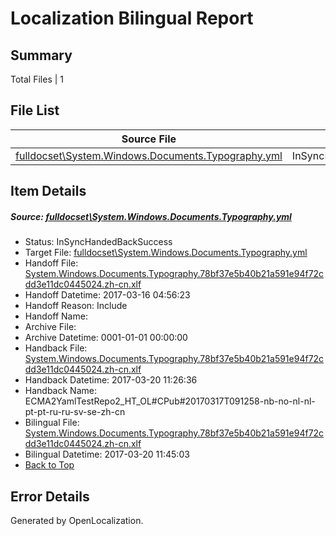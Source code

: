 # <a name='report-top'></a> Localization Bilingual Report

## Summary
 Total Files | 1

## File List
 Source File | Status | Details 
 ----------- | ------ | ------- 
 [fulldocset\System.Windows.Documents.Typography.yml](https://github.com/OpenLocalizationTestOrg/ECMA2YamlTestRepo2/blob/9a577bbd8ead778fd4723fbdbce691e69b3b14d4/fulldocset/System.Windows.Documents.Typography.yml) | InSyncHandedBackSuccess | [Details](#bcfa368d7b0cbd5a6317c3af22bd4b04ee179b1d84581)

## Item Details
##### <a name='bcfa368d7b0cbd5a6317c3af22bd4b04ee179b1d84581'></a> Source: [fulldocset\System.Windows.Documents.Typography.yml](https://github.com/OpenLocalizationTestOrg/ECMA2YamlTestRepo2/blob/9a577bbd8ead778fd4723fbdbce691e69b3b14d4/fulldocset/System.Windows.Documents.Typography.yml)
* Status: InSyncHandedBackSuccess
* Target File: [fulldocset\System.Windows.Documents.Typography.yml](https://github.com/OpenLocalizationTestOrg/ECMA2YamlTestRepo2.zh-cn/blob/3ca76ba08e355170aac0159eaf9dcef7cba90a0d/fulldocset/System.Windows.Documents.Typography.yml)
* Handoff File: [System.Windows.Documents.Typography.78bf37e5b40b21a591e94f72cdd3e11dc0445024.zh-cn.xlf](https://github.com/OpenLocalizationTestOrg/ECMA2YamlTestRepo2.handoff/blob/048fd23592e603ad9129cb267e98fb4e977ae69e/ol-handoff/OpenLocalizationTestOrg/ECMA2YamlTestRepo2.zh-cn/master/fulldocset/System.Windows.Documents.Typography.78bf37e5b40b21a591e94f72cdd3e11dc0445024.zh-cn.xlf)
* Handoff Datetime: 2017-03-16 04:56:23
* Handoff Reason: Include
* Handoff Name: 
* Archive File: 
* Archive Datetime: 0001-01-01 00:00:00
* Handback File: [System.Windows.Documents.Typography.78bf37e5b40b21a591e94f72cdd3e11dc0445024.zh-cn.xlf](https://github.com/OpenLocalizationTestOrg/ECMA2YamlTestRepo2.handback/blob/e209064b46a01a457c41673aa11c00761b0fa2ed/ol-handback/OpenLocalizationTestOrg/ECMA2YamlTestRepo2.zh-cn/master/fulldocset/System.Windows.Documents.Typography.78bf37e5b40b21a591e94f72cdd3e11dc0445024.zh-cn.xlf)
* Handback Datetime: 2017-03-20 11:26:36
* Handback Name: ECMA2YamlTestRepo2_HT_OL#CPub#20170317T091258-nb-no-nl-nl-pt-pt-ru-ru-sv-se-zh-cn
* Bilingual File: [System.Windows.Documents.Typography.78bf37e5b40b21a591e94f72cdd3e11dc0445024.zh-cn.xlf](https://github.com/OpenLocalizationTestOrg/ECMA2YamlTestRepo2.handback/blob/e209064b46a01a457c41673aa11c00761b0fa2ed/ol-handback/OpenLocalizationTestOrg/ECMA2YamlTestRepo2.zh-cn/master/fulldocset/System.Windows.Documents.Typography.78bf37e5b40b21a591e94f72cdd3e11dc0445024.zh-cn.xlf)
* Bilingual Datetime: 2017-03-20 11:45:03
* [Back to Top](#report-top)


## Error Details

Generated by OpenLocalization.
